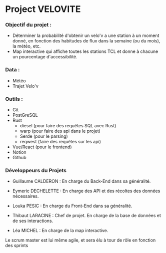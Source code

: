 # Project VELOVITE
### Objectif du projet :
 
- Déterminer la probabilité d'obtenir un velo'v a une station à un moment donné, en fonction des habitudes de flux dans la semaine (ou du mois), la météo, etc.
- Map interactive qui affiche toutes les stations TCL et donne à chacune un pourcentage d'accessibilité.

### Data :

- Météo
- Trajet Velo'v

### Outils :

- Git
- PostGreSQL
- Rust
    - diesel     (pour faire des requêtes SQL avec Rust)
    - warp      (pour faire des api dans le projet)
    - Serde     (pour le parsing)
    - reqwest (faire des requêtes sur les api)
- Vue/React     (pour le frontend)
- Notion
- Github

### Développeurs du Projets

- Guillaume CALDERON : En charge du Back-End dans sa généralité.

- Eymeric DECHELETTE : En charge des API et des récoltes des données nécessaires.

- Louka PESIC : En charge du Front-End dans sa généralité.

- Thibaut LARACINE : Chef de projet.
En charge de la base de données et de ses interactions.

- Léa MICHEL : En charge de la map interactive. 

Le scrum master est lui même agile, et sera élu à tour de rôle en fonction des sprints 